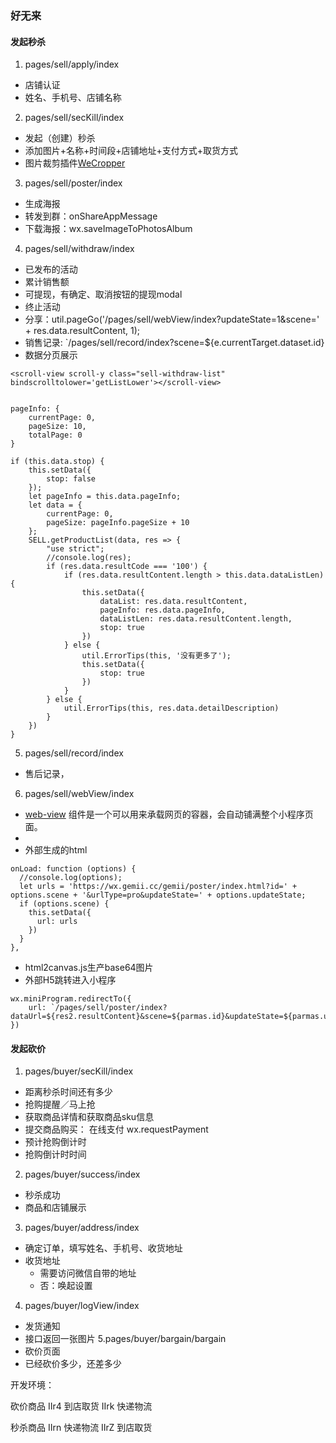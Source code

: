 ### 好无来

#### 发起秒杀
1. pages/sell/apply/index
  - 店铺认证
  - 姓名、手机号、店铺名称
2. pages/sell/secKill/index
  - 发起（创建）秒杀
  - 添加图片+名称+时间段+店铺地址+支付方式+取货方式
  - 图片裁剪插件[WeCropper](https://github.com/we-plugin/we-cropper)
3. pages/sell/poster/index
  - 生成海报
  - 转发到群：onShareAppMessage
  - 下载海报：wx.saveImageToPhotosAlbum
4. pages/sell/withdraw/index
  - 已发布的活动
  - 累计销售额
  - 可提现，有确定、取消按钮的提现modal
  - 终止活动
  - 分享：util.pageGo('/pages/sell/webView/index?updateState=1&scene=' + res.data.resultContent, 1);
  - 销售记录: `/pages/sell/record/index?scene=${e.currentTarget.dataset.id}
  - 数据分页展示
  ```
  <scroll-view scroll-y class="sell-withdraw-list" bindscrolltolower='getListLower'></scroll-view>


  pageInfo: {
      currentPage: 0,
      pageSize: 10,
      totalPage: 0
  }

  if (this.data.stop) {
      this.setData({
          stop: false
      });
      let pageInfo = this.data.pageInfo;
      let data = {
          currentPage: 0,
          pageSize: pageInfo.pageSize + 10
      };
      SELL.getProductList(data, res => {
          "use strict";
          //console.log(res);
          if (res.data.resultCode === '100') {
              if (res.data.resultContent.length > this.data.dataListLen) {
                  this.setData({
                      dataList: res.data.resultContent,
                      pageInfo: res.data.pageInfo,
                      dataListLen: res.data.resultContent.length,
                      stop: true
                  })
              } else {
                  util.ErrorTips(this, '没有更多了');
                  this.setData({
                      stop: true
                  })
              }
          } else {
              util.ErrorTips(this, res.data.detailDescription)
          }
      })
  }
  ```
5. pages/sell/record/index
  - 售后记录，
6. pages/sell/webView/index
  - [web-view](https://developers.weixin.qq.com/miniprogram/dev/component/web-view.html) 组件是一个可以用来承载网页的容器，会自动铺满整个小程序页面。
  - <web-view src='{{url}}'></web-view>
  - 外部生成的html
  ```
  onLoad: function (options) {
    //console.log(options);
    let urls = 'https://wx.gemii.cc/gemii/poster/index.html?id=' + options.scene + '&urlType=pro&updateState=' + options.updateState;
    if (options.scene) {
      this.setData({
        url: urls
      })
    }
  },
  ```
  - html2canvas.js生产base64图片
  - 外部H5跳转进入小程序
  ```
  wx.miniProgram.redirectTo({
      url: `/pages/sell/poster/index?dataUrl=${res2.resultContent}&scene=${parmas.id}&updateState=${parmas.updateState}`
  })
  ``` 
#### 发起砍价
1. pages/buyer/secKill/index
  - 距离秒杀时间还有多少
  - 抢购提醒／马上抢
  - 获取商品详情和获取商品sku信息
  - 提交商品购买： 在线支付 wx.requestPayment
  - 预计抢购倒计时
  - 抢购倒计时时间
2. pages/buyer/success/index
  - 秒杀成功
  - 商品和店铺展示
3. pages/buyer/address/index
  - 确定订单，填写姓名、手机号、收货地址
  - 收货地址
    - 需要访问微信自带的地址
    - 否：唤起设置
4. pages/buyer/logView/index
  - 发货通知
  - 接口返回一张图片
5.pages/buyer/bargain/bargain
  - 砍价页面
  - 已经砍价多少，还差多少


开发环境：

  砍价商品 IIr4 
  到店取货  IIrk 
  快递物流

  秒杀商品 IIrn 
  快递物流  IIrZ 
  到店取货